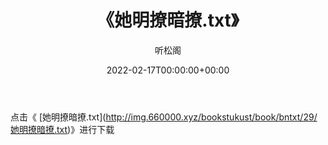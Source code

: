 ﻿---
title:  《她明撩暗撩.txt》
date:   2022-02-17T00:00:00+00:00
author: 听松阁
layout: post
permalink: /她明撩暗撩/
categories: 小说
tags: [小说]
---

点击《 [她明撩暗撩.txt](<a href="http://img.660000.xyz/bookstukust/book/bntxt/29/" target=_blank>http://img.660000.xyz/bookstukust/book/bntxt/29/她明撩暗撩.txt)》进行下载